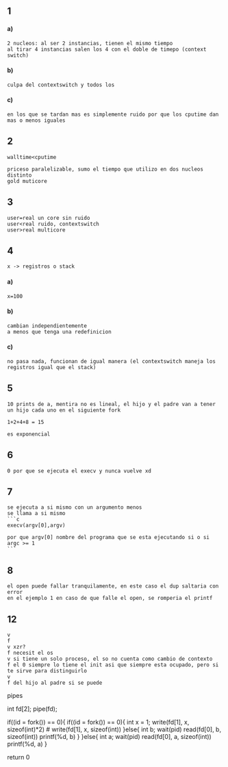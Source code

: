 
## 1

#### a)
    2 nucleos: al ser 2 instancias, tienen el mismo tiempo
    al tirar 4 instancias salen los 4 con el doble de timepo (context switch) 

#### b)
    culpa del contextswitch y todos los 

#### c)
    en los que se tardan mas es simplemente ruido por que los cputime dan mas o menos iguales

## 2
    walltime<cputime

    priceso paralelizable, sumo el tiempo que utilizo en dos nucleos distinto
    gold muticore

## 3
    user=real un core sin ruido
    user<real ruido, contextswitch
    user>real multicore

## 4
    x -> registros o stack

#### a)
    x=100

#### b)
    cambian independientemente
    a menos que tenga una redefinicion

#### c)
    no pasa nada, funcionan de igual manera (el contextswitch maneja los registros igual que el stack)

## 5
    10 prints de a, mentira no es lineal, el hijo y el padre van a tener un hijo cada uno en el siguiente fork

    1+2+4+8 = 15

    es exponencial

## 6
    0 por que se ejecuta el execv y nunca vuelve xd

## 7
    se ejecuta a si mismo con un argumento menos
    se llama a si mismo
    ```c
    execv(argv[0],argv)

    por que argv[0] nombre del programa que se esta ejecutando si o si
    argc >= 1
    ```

## 8
    el open puede fallar tranquilamente, en este caso el dup saltaria con error 
    en el ejemplo 1 en caso de que falle el open, se romperia el printf

## 12
    v
    f
    v xzr?
    f necesit el os
    v si tiene un solo proceso, el so no cuenta como cambio de contexto
    f el 0 siempre lo tiene el init asi que siempre esta ocupado, pero si te sirve para distinguirlo
    v
    f del hijo al padre si se puede



pipes

int fd[2];
pipe(fd);

if((id = fork()) == 0){
    if((id = fork()) == 0){
        int x = 1;
        write(fd[1], x, sizeof(int)*2)
        # write(fd[1], x, sizeof(int))
    }else{
        int b;
        wait(pid)
        read(fd[0], b, sizeof(int))
        printf(%d, b)
    }
}else{
    int a;
    wait(pid)
    read(fd[0], a, sizeof(int)) 
    printf(%d, a)
}

return 0